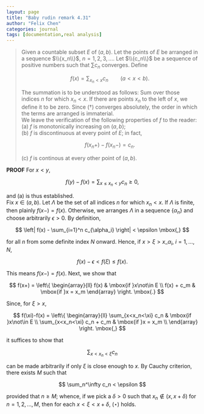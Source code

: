 ```yaml
---
layout: page
title: "Baby rudin remark 4.31"
author: "Felix Chen"
categories: journal
tags: [documentation,real analysis]
---
```


> Given a countable subset $E$ of $(a,b)$. Let the points of $E$ be arranged in a
> sequence $\\{x_n\\}$, $n=1,2,3,...$. Let $\\{c_n\\}$ be a sequence of positive
> numbers such that $\sum c_n$ converges. Define
>
> $$ \tag{$\dagger$} f(x) = \sum_{x_n<x} c_n \qquad (a<x<b)\mbox{.} $$
>
> The summation is to be understood as follows: Sum over those indices $n$ for which
> $x_n<x$. If there are points $x_n$ to the left of $x$, we define it to be zero.
> Since ($\dagger$) converges absolutely, the order in which the terms are arranged
> is immaterial.\
> We leave the verification of the following properties of $f$ to the
> reader:\
> (a) $f$ is monotonically increasing on $(a,b)$;\
> (b) $f$ is discontinuous at every point of $E$; in fact,
>
> $$ f(x_n+)-f(x_n-)=c_n\mbox{.} $$
>
> (c) $f$ is continous at every other point of $(a,b)$.

**PROOF** For $x<y$,

$$ f(y)-f(x) = \sum_{x\leq x_n<y} c_n \geq 0 \mbox{,} $$

and (a) is thus established. \
Fix $x\in(a,b)$. Let $\Lambda$ be the set of all indices $n$ for which $x_n<x$.
If $\Lambda$ is finite, then plainly $f(x-)=f(x)$. Otherwise, we arranges $\Lambda$
in a sequence $\{\alpha_n\}$ and choose arbitrarily $\epsilon>0$. By definition,

$$ \left| f(x) - \sum_{i=1}^n c_{\alpha_i} \right| < \epsilon \mbox{,} $$

for all $n$ from some definite index $N$ onward. Hence, if $x>\xi>x\_{\alpha_i}$,
$i=1,...,N$,

$$ f(x)-\epsilon < f(\xi) \leq f(x) \mbox{.} $$

This means $f(x-)=f(x)$. Next, we show that

$$ f(x+) = \left\{ \begin{array}{ll}
						f(x) & \mbox{if }x\not\in E \\
						f(x) + c_m & \mbox{if }x = x_m
\end{array} \right. \mbox{.} $$

Since, for $\xi>x$,

$$ f(\xi)-f(x) = \left\{ \begin{array}{ll}
					\sum_{x<x_n<\xi} c_n & \mbox{if }x\not\in E \\
					\sum_{x<x_n<\xi} c_n + c_m & \mbox{if }x = x_m \\
\end{array} \right. \mbox{,} $$

it suffices to show that

$$ \tag{$\star$} \sum_{x<x_n<\xi} c_n $$

can be made arbitrarily if only
$\xi$ is close enough to $x$. By Cauchy criterion, there exists $M$ such that

$$ \sum_n^\infty c_n < \epsilon $$

provided that $n\geq M$; whence, if we pick a $\delta>0$ such that $x_n\not\in(x,x+\delta)$
for $n=1,2,...,M$, then for each $x<\xi<x+\delta$, $(\star)$ holds. $\tag*{$\blacksquare$}$